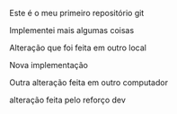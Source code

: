Este é o meu primeiro repositório git

Implementei mais algumas coisas

Alteração que foi feita em outro local

Nova implementação

Outra alteração feita em outro computador

alteração feita pelo reforço dev